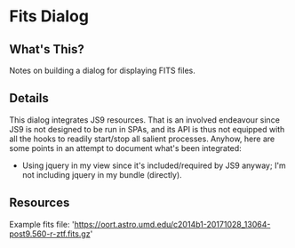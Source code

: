 # Fits Dialog

## What's This?

Notes on building a dialog for displaying FITS files.

## Details

This dialog integrates JS9 resources. That is an involved endeavour since JS9 is not designed to be run in SPAs, and its API is thus not equipped with all the hooks to readily start/stop all salient processes. Anyhow, here are some points in an attempt to document what's been integrated:

- Using jquery in my view since it's included/required by JS9 anyway; I'm not including jquery in my bundle (directly).

## Resources

Example fits file: 'https://oort.astro.umd.edu/c2014b1-20171028_13064-post9.560-r-ztf.fits.gz'
